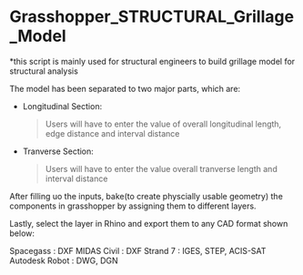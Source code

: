 # Grasshopper_STRUCTURAL_Grillage_Model

*this script is mainly used for structural engineers to build grillage model for structural analysis

The model has been separated to two major parts, which are:

- Longitudinal Section:
  > Users will have to enter the value of overall longitudinal length, edge distance and interval distance

- Tranverse Section:
  > Users will have to enter the value overall tranverse length and interval distance
  
After filling uo the inputs, bake(to create physcially usable geometry) the components in grasshopper by assigning them to different layers.

Lastly, select the layer in Rhino and export them to any CAD format shown below:

Spacegass         : DXF
MIDAS Civil       : DXF 
Strand 7          : IGES, STEP, ACIS-SAT
Autodesk Robot    : DWG, DGN
